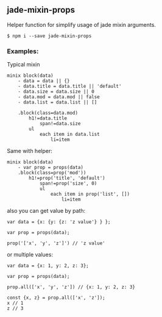 ## jade-mixin-props 
Helper function for simplify usage of jade mixin arguments.

```
$ npm i --save jade-mixin-props
```

### Examples:

Typical mixin
```
minix block(data)
	- data = data || {}
	- data.title = data.title || 'default'
	- data.size = data.size || 0
	- data.mod = data.mod || false
	- data.list = data.list || []

	.block(class=data.mod)
		h1!=data.title
			span!=data.size
		ul
			each item in data.list
				li=item
```

Same with helper:

```
minix block(data)
	- var prop = props(data)
	.block(class=prop('mod'))
		h1!=prop('title', 'default')
			span!=prop('size', 0)
			ul
				each item in prop('list', [])
					li=item
```

also you can get value by path:
```
var data = {x: {y: {z: 'z value'} } };

var prop = props(data);

prop('['x', 'y', 'z']') // 'z value'
```

or multiple values: 
```
var data = {x: 1, y: 2, z: 3};

var prop = props(data);

prop.all(['x', 'y', 'z']) // {x: 1, y: 2, z: 3}

const {x, z} = prop.all(['x', 'z']);
x // 1
z // 3
```
